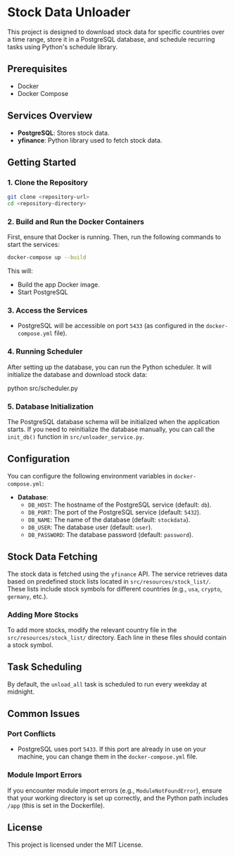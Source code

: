 
# Stock Data Unloader

This project is designed to download stock data for specific countries over a time range, store it in a PostgreSQL database, and schedule recurring tasks using Python's schedule library.

## Prerequisites

- Docker
- Docker Compose

## Services Overview

- **PostgreSQL**: Stores stock data.
- **yfinance**: Python library used to fetch stock data.

## Getting Started

### 1. Clone the Repository

```bash
git clone <repository-url>
cd <repository-directory>
```

### 2. Build and Run the Docker Containers

First, ensure that Docker is running. Then, run the following commands to start the services:

```bash
docker-compose up --build
```

This will:
- Build the app Docker image.
- Start PostgreSQL

### 3. Access the Services

- PostgreSQL will be accessible on port `5433` (as configured in the `docker-compose.yml` file).

### 4. Running Scheduler

After setting up the database, you can run the Python scheduler. It will initialize the database and download stock data:

python src/scheduler.py


### 5. Database Initialization

The PostgreSQL database schema will be initialized when the application starts. If you need to reinitialize the database manually, you can call the `init_db()` function in `src/unloader_service.py`.

## Configuration

You can configure the following environment variables in `docker-compose.yml`:

- **Database**:
  - `DB_HOST`: The hostname of the PostgreSQL service (default: `db`).
  - `DB_PORT`: The port of the PostgreSQL service (default: `5432`).
  - `DB_NAME`: The name of the database (default: `stockdata`).
  - `DB_USER`: The database user (default: `user`).
  - `DB_PASSWORD`: The database password (default: `password`).
  

## Stock Data Fetching

The stock data is fetched using the `yfinance` API. The service retrieves data based on predefined stock lists located in `src/resources/stock_list/`. These lists include stock symbols for different countries (e.g., `usa`, `crypto`, `germany`, etc.).

### Adding More Stocks

To add more stocks, modify the relevant country file in the `src/resources/stock_list/` directory. Each line in these files should contain a stock symbol.

## Task Scheduling

By default, the `unload_all` task is scheduled to run every weekday at midnight.

## Common Issues

### Port Conflicts

- PostgreSQL uses port `5433`. If this port are already in use on your machine, you can change them in the `docker-compose.yml` file.

### Module Import Errors

If you encounter module import errors (e.g., `ModuleNotFoundError`), ensure that your working directory is set up correctly, and the Python path includes `/app` (this is set in the Dockerfile).

## License

This project is licensed under the MIT License.
